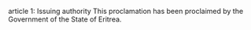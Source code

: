 article 1: Issuing authority
This proclamation has been proclaimed by the Government of the State of Eritrea.
<ul>
</ul>
